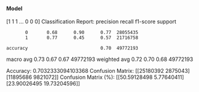 #### Model
[1 1 1 ... 0 0 0]
Classification Report:
              precision    recall  f1-score   support

           0       0.68      0.90      0.77  28055435
           1       0.77      0.45      0.57  21716758

    accuracy                           0.70  49772193
   macro avg       0.73      0.67      0.67  49772193
weighted avg       0.72      0.70      0.68  49772193

Accuracy: 0.7032333094103368
Confusion Matrix:
[[25180392  2875043]
 [11895686  9821072]]
Confusion Matrix (%):
[[50.59128498  5.77640411]
 [23.90026495 19.73204596]]
